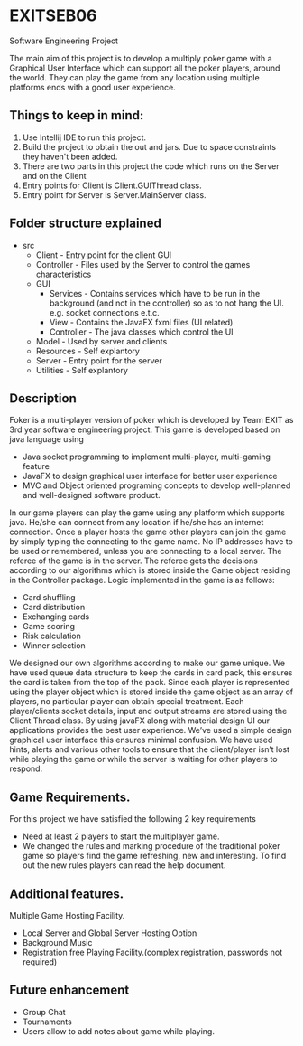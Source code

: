 # EXITSEB06
Software Engineering Project

The main aim of this project is to develop a multiply poker game with a Graphical User Interface which can support all the poker players, around the world. They can play the game from any location using multiple platforms ends with a good user experience. 

## Things to keep in mind:
1. Use Intellij IDE to run this project.
2. Build the project to obtain the out and jars. Due to space constraints they haven't been added.
3. There are two parts in this project the code which runs on the Server and on the Client
 1. Entry points for Client is Client.GUIThread class.
 2. Entry point for Server is Server.MainServer class.
 
## Folder structure explained
* src
  * Client - Entry point for the client GUI
  * Controller - Files used by the Server to control the games characteristics
  * GUI
    * Services - Contains services which have to be run in the background (and not in the controller) so as to not hang the UI. e.g. socket connections e.t.c.
    * View - Contains the JavaFX fxml files (UI related)
    * Controller - The java classes which control the UI
  * Model - Used by server and clients
  * Resources - Self explantory
  * Server - Entry point for the server
  * Utilities - Self explantory

## Description
 
Foker is a multi-player version of poker which is developed by Team EXIT as 3rd year software engineering project. This game is developed based on java language using

  * Java socket programming to implement multi-player, multi-gaming feature
  * JavaFX to design graphical user interface for better user experience
  * MVC and Object oriented programing concepts to develop well-planned and well-designed software product.
  
In our game players can play the game using any platform which supports java. He/she can connect from any location if he/she has an internet connection. Once a player hosts the game other players can join the game by simply typing the connecting to the game name. No IP addresses have to be used or remembered, unless you are connecting to a local server. The referee of the game is in the server. The referee gets the decisions according to our algorithms which is stored inside the Game object residing in the Controller package. Logic implemented in the game is as follows:
  * Card shuffling
  * Card distribution
  * Exchanging cards
  * Game scoring
  * Risk calculation
  * Winner selection
  
We designed our own algorithms according to make our game unique. We have used queue data structure to keep the cards in card pack, this ensures the card is taken from the top of the pack. Since each player is represented using the player object which is stored inside the game object as an array of players, no particular player can obtain special treatment. Each player/clients socket details, input and output streams are stored using the Client Thread class. By using javaFX along with material design UI our applications provides the best user experience. We’ve used a simple design graphical user interface this ensures minimal confusion. We have used hints, alerts and various other tools to ensure that the client/player isn’t lost while playing the game or while the server is waiting for other players to respond.

## Game Requirements.
 For this project we have satisfied the following 2 key requirements
  * Need at least 2 players to start the multiplayer game.
  * We changed the rules and marking procedure of the traditional poker game so players find the game refreshing, new and interesting.    To find out the new rules players can read the help document.
  
## Additional features.
   Multiple Game Hosting Facility.
  * Local Server and Global Server Hosting Option
  * Background Music
  * Registration free Playing Facility.(complex registration, passwords not required)
  
## Future enhancement
  * Group Chat
  * Tournaments
  * Users allow to add notes about game while playing. 
